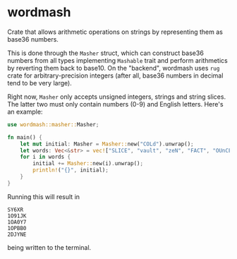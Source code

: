 # wordmash

Crate that allows arithmetic operations on strings by representing them as base36 numbers. 

This is done through the `Masher` struct, which can construct base36 numbers from all types implementing `Mashable` trait and perform arithmetics by reverting them back to base10. On the "backend", wordmash uses `rug` crate for arbitrary-precision integers (after all, base36 numbers in decimal tend to be very large).

Right now, `Masher` only accepts unsigned integers, strings and string slices. The latter two must only contain numbers (0-9) and English letters. Here's an example:

```rust
use wordmash::masher::Masher;

fn main() {
    let mut initial: Masher = Masher::new("COLd").unwrap();
    let words: Vec<&str> = vec!["SLICE", "vault", "zeN", "FACT", "OUnCE"];
    for i in words {
        initial += Masher::new(i).unwrap();
        println!("{}", initial);
    }
}
```

Running this will result in

```
SY6XR
1O91JK
1OA0Y7
1OPBB0
2DJYNE
```
being written to the terminal.
